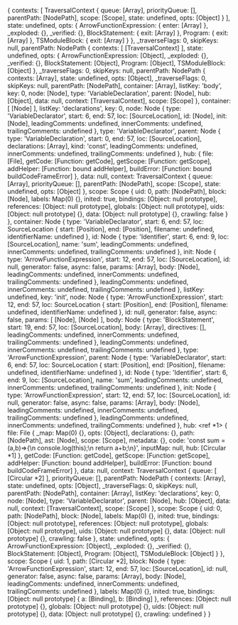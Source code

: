 {
  contexts: [
    TraversalContext {
      queue: [Array],
      priorityQueue: [],
      parentPath: [NodePath],
      scope: [Scope],
      state: undefined,
      opts: [Object]
    }
  ],
  state: undefined,
  opts: {
    ArrowFunctionExpression: { enter: [Array] },
    _exploded: {},
    _verified: {},
    BlockStatement: { exit: [Array] },
    Program: { exit: [Array] },
    TSModuleBlock: { exit: [Array] }
  },
  _traverseFlags: 0,
  skipKeys: null,
  parentPath: NodePath {
    contexts: [ [TraversalContext] ],
    state: undefined,
    opts: {
      ArrowFunctionExpression: [Object],
      _exploded: {},
      _verified: {},
      BlockStatement: [Object],
      Program: [Object],
      TSModuleBlock: [Object]
    },
    _traverseFlags: 0,
    skipKeys: null,
    parentPath: NodePath {
      contexts: [Array],
      state: undefined,
      opts: [Object],
      _traverseFlags: 0,
      skipKeys: null,
      parentPath: [NodePath],
      container: [Array],
      listKey: 'body',
      key: 0,
      node: [Node],
      type: 'VariableDeclaration',
      parent: [Node],
      hub: [Object],
      data: null,
      context: [TraversalContext],
      scope: [Scope]
    },
    container: [ [Node] ],
    listKey: 'declarations',
    key: 0,
    node: Node {
      type: 'VariableDeclarator',
      start: 6,
      end: 57,
      loc: [SourceLocation],
      id: [Node],
      init: [Node],
      leadingComments: undefined,
      innerComments: undefined,
      trailingComments: undefined
    },
    type: 'VariableDeclarator',
    parent: Node {
      type: 'VariableDeclaration',
      start: 0,
      end: 57,
      loc: [SourceLocation],
      declarations: [Array],
      kind: 'const',
      leadingComments: undefined,
      innerComments: undefined,
      trailingComments: undefined
    },
    hub: {
      file: [File],
      getCode: [Function: getCode],
      getScope: [Function: getScope],
      addHelper: [Function: bound addHelper],
      buildError: [Function: bound buildCodeFrameError]
    },
    data: null,
    context: TraversalContext {
      queue: [Array],
      priorityQueue: [],
      parentPath: [NodePath],
      scope: [Scope],
      state: undefined,
      opts: [Object]
    },
    scope: Scope {
      uid: 0,
      path: [NodePath],
      block: [Node],
      labels: Map(0) {},
      inited: true,
      bindings: [Object: null prototype],
      references: [Object: null prototype],
      globals: [Object: null prototype],
      uids: [Object: null prototype] {},
      data: [Object: null prototype] {},
      crawling: false
    }
  },
  container: Node {
    type: 'VariableDeclarator',
    start: 6,
    end: 57,
    loc: SourceLocation {
      start: [Position],
      end: [Position],
      filename: undefined,
      identifierName: undefined
    },
    id: Node {
      type: 'Identifier',
      start: 6,
      end: 9,
      loc: [SourceLocation],
      name: 'sum',
      leadingComments: undefined,
      innerComments: undefined,
      trailingComments: undefined
    },
    init: Node {
      type: 'ArrowFunctionExpression',
      start: 12,
      end: 57,
      loc: [SourceLocation],
      id: null,
      generator: false,
      async: false,
      params: [Array],
      body: [Node],
      leadingComments: undefined,
      innerComments: undefined,
      trailingComments: undefined
    },
    leadingComments: undefined,
    innerComments: undefined,
    trailingComments: undefined
  },
  listKey: undefined,
  key: 'init',
  node: Node {
    type: 'ArrowFunctionExpression',
    start: 12,
    end: 57,
    loc: SourceLocation {
      start: [Position],
      end: [Position],
      filename: undefined,
      identifierName: undefined
    },
    id: null,
    generator: false,
    async: false,
    params: [ [Node], [Node] ],
    body: Node {
      type: 'BlockStatement',
      start: 19,
      end: 57,
      loc: [SourceLocation],
      body: [Array],
      directives: [],
      leadingComments: undefined,
      innerComments: undefined,
      trailingComments: undefined
    },
    leadingComments: undefined,
    innerComments: undefined,
    trailingComments: undefined
  },
  type: 'ArrowFunctionExpression',
  parent: Node {
    type: 'VariableDeclarator',
    start: 6,
    end: 57,
    loc: SourceLocation {
      start: [Position],
      end: [Position],
      filename: undefined,
      identifierName: undefined
    },
    id: Node {
      type: 'Identifier',
      start: 6,
      end: 9,
      loc: [SourceLocation],
      name: 'sum',
      leadingComments: undefined,
      innerComments: undefined,
      trailingComments: undefined
    },
    init: Node {
      type: 'ArrowFunctionExpression',
      start: 12,
      end: 57,
      loc: [SourceLocation],
      id: null,
      generator: false,
      async: false,
      params: [Array],
      body: [Node],
      leadingComments: undefined,
      innerComments: undefined,
      trailingComments: undefined
    },
    leadingComments: undefined,
    innerComments: undefined,
    trailingComments: undefined
  },
  hub: <ref *1> {
    file: File {
      _map: Map(0) {},
      opts: [Object],
      declarations: {},
      path: [NodePath],
      ast: [Node],
      scope: [Scope],
      metadata: {},
      code: 'const sum = (a,b)=>{\n  console.log(this);\n  return a+b;\n}',
      inputMap: null,
      hub: [Circular *1]
    },
    getCode: [Function: getCode],
    getScope: [Function: getScope],
    addHelper: [Function: bound addHelper],
    buildError: [Function: bound buildCodeFrameError]
  },
  data: null,
  context: TraversalContext {
    queue: [ [Circular *2] ],
    priorityQueue: [],
    parentPath: NodePath {
      contexts: [Array],
      state: undefined,
      opts: [Object],
      _traverseFlags: 0,
      skipKeys: null,
      parentPath: [NodePath],
      container: [Array],
      listKey: 'declarations',
      key: 0,
      node: [Node],
      type: 'VariableDeclarator',
      parent: [Node],
      hub: [Object],
      data: null,
      context: [TraversalContext],
      scope: [Scope]
    },
    scope: Scope {
      uid: 0,
      path: [NodePath],
      block: [Node],
      labels: Map(0) {},
      inited: true,
      bindings: [Object: null prototype],
      references: [Object: null prototype],
      globals: [Object: null prototype],
      uids: [Object: null prototype] {},
      data: [Object: null prototype] {},
      crawling: false
    },
    state: undefined,
    opts: {
      ArrowFunctionExpression: [Object],
      _exploded: {},
      _verified: {},
      BlockStatement: [Object],
      Program: [Object],
      TSModuleBlock: [Object]
    }
  },
  scope: Scope {
    uid: 1,
    path: [Circular *2],
    block: Node {
      type: 'ArrowFunctionExpression',
      start: 12,
      end: 57,
      loc: [SourceLocation],
      id: null,
      generator: false,
      async: false,
      params: [Array],
      body: [Node],
      leadingComments: undefined,
      innerComments: undefined,
      trailingComments: undefined
    },
    labels: Map(0) {},
    inited: true,
    bindings: [Object: null prototype] { a: [Binding], b: [Binding] },
    references: [Object: null prototype] {},
    globals: [Object: null prototype] {},
    uids: [Object: null prototype] {},
    data: [Object: null prototype] {},
    crawling: undefined
  }
}